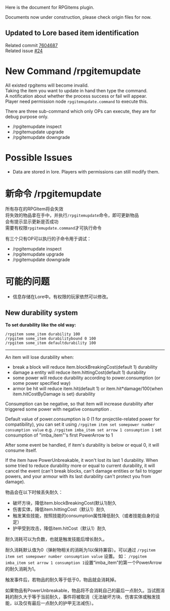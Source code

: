 Here is the document for RPGitems plugin.

Documents now under construction, please check origin files for now.

## Updated to Lore based item identification

Related commit [7604687](https://github.com/NyaaCat/RPGitems-reloaded/commit/7604687e69f43527ba1c043552818aa14ecd61b8)  
Related issue [#24](https://github.com/NyaaCat/RPGitems-reloaded/issues/24)

# New Command /rpgitemupdate
All existed rpgitems will become invalid.  
Taking the item you want to update in hand then type the command.  
A notification about whether the process success or fail will appear.  
Player need permission node `rpgitemupdate.command` to execute this.

There are three sub-command which only OPs can execute, they are for debug purpose only.

- /rpgitemupdate inspect
- /rpgitemupdate upgrade
- /rpgitemupdate downgrade

# Possible Issues

- Data are stored in lore. Players with permissions can still modify them.

# 新命令 /rpgitemupdate
所有存在的RPGItem将会失效  
将失效的物品拿在手中，并执行`/rpgitemupdate`命令，即可更新物品  
会有提示显示更新是否成功  
需要有权限`rpgitemupdate.command`才可执行命令

有三个只有OP可以执行的子命令用于调试：

- /rpgitemupdate inspect
- /rpgitemupdate upgrade
- /rpgitemupdate downgrade

# 可能的问题

- 信息存储在Lore中。有权限的玩家依然可以修改。


## New durability system

**To set durability like the old way:**

```
/rpgitem some_item durability 100
/rpgitem some_item durabilitybound 0 100
/rpgitem some_item defaultdurability 100
```
-------

An item will lose durability when:
* break a block will reduce item.blockBreakingCost(default 1) durability 
* damage a entity will reduce item.hittingCost(default 1) durability 
* some power will reduce durability according to power.consumption (or some power specified way)
* armor be hit will reduce item.hit(default 1) or item.hit*damage/100(when item.hitCostByDamage is set) durability

Consumption can be negative, so that item will increase durability after triggered some power with negative consumption .

Default value of power.consumption is 0 (1 for projectile-related power for compatibility), you can set it using
 `/rpgitem item set somepower number consumption value` 
e.g.
 `/rpgitem imba_item set arrow 1 consumption 1` set consumption of "imba_item"'s first PowerArrow to 1

After some event be handled, if item's durability is below or equal 0, it will consume itself.

If the item have PowerUnbreakable, it won't lost its last 1 durability. When some tried to reduce durability more or equal to current durability, it will cancel the event 
(can't break blocks, can't damage entities or fail to trigger powers, and your armour with its last durability can't protect you from damage). 

物品会在以下时候丢失耐久：
* 破坏方块，降低item.blockBreakingCost(默认1)耐久
* 伤害实体，降低item.hittingCost（默认1）耐久
* 触发某些技能，按照技能的consumption属性降低耐久（或者技能自身的设定）
* 护甲受到攻击，降低item.hitCost（默认1）耐久

耐久消耗可以为负数，也就是触发技能后增长耐久。

耐久消耗默认值为0（弹射物相关的消耗为1以保持兼容）。可以通过 `/rpgitem item set somepower number consumption value` 设置。
如：
`/rpgitem imba_item set arrow 1 consumption 1`设置“imba_item”的第一个PowerArrow的耐久消耗为1。

触发事件后，若物品的耐久等于低于0，物品就会消耗掉。

如果物品有PowerUnbreakable，物品将不会消耗自己的最后一点耐久。当试图消耗的耐久大于等于当前耐久，事件将被取消（无法破坏方块、伤害实体或触发技能，以及仅有最后一点耐久的护甲无法减伤）。

